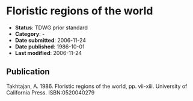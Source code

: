 # Floristic regions of the world

* **Status**: TDWG prior standard
* **Category**: -
* **Date submitted**: 2006-11-24
* **Date published**: 1986-10-01
* **Last modified**: 2006-11-24

## Publication
Takhtajan, A. 1986. Floristic regions of the world, pp. vii-xiii. University of California Press.
ISBN:0520040279
